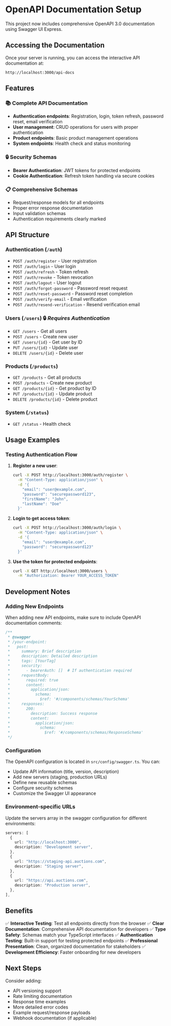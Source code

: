 # OpenAPI Documentation Setup

This project now includes comprehensive OpenAPI 3.0 documentation using Swagger UI Express.

## Accessing the Documentation

Once your server is running, you can access the interactive API documentation at:

```
http://localhost:3000/api-docs
```

## Features

### 📚 Complete API Documentation

- **Authentication endpoints**: Registration, login, token refresh, password reset, email verification
- **User management**: CRUD operations for users with proper authentication
- **Product endpoints**: Basic product management operations
- **System endpoints**: Health check and status monitoring

### 🔒 Security Schemas

- **Bearer Authentication**: JWT tokens for protected endpoints
- **Cookie Authentication**: Refresh token handling via secure cookies

### 📋 Comprehensive Schemas

- Request/response models for all endpoints
- Proper error response documentation
- Input validation schemas
- Authentication requirements clearly marked

## API Structure

### Authentication (`/auth`)

- `POST /auth/register` - User registration
- `POST /auth/login` - User login
- `POST /auth/refresh` - Token refresh
- `POST /auth/revoke` - Token revocation
- `POST /auth/logout` - User logout
- `POST /auth/forgot-password` - Password reset request
- `POST /auth/reset-password` - Password reset completion
- `POST /auth/verify-email` - Email verification
- `POST /auth/resend-verification` - Resend verification email

### Users (`/users`) 🔒 _Requires Authentication_

- `GET /users` - Get all users
- `POST /users` - Create new user
- `GET /users/{id}` - Get user by ID
- `PUT /users/{id}` - Update user
- `DELETE /users/{id}` - Delete user

### Products (`/products`)

- `GET /products` - Get all products
- `POST /products` - Create new product
- `GET /products/{id}` - Get product by ID
- `PUT /products/{id}` - Update product
- `DELETE /products/{id}` - Delete product

### System (`/status`)

- `GET /status` - Health check

## Usage Examples

### Testing Authentication Flow

1. **Register a new user**:

    ```bash
    curl -X POST http://localhost:3000/auth/register \
      -H "Content-Type: application/json" \
      -d '{
        "email": "user@example.com",
        "password": "securepassword123",
        "firstName": "John",
        "lastName": "Doe"
      }'
    ```

2. **Login to get access token**:

    ```bash
    curl -X POST http://localhost:3000/auth/login \
      -H "Content-Type: application/json" \
      -d '{
        "email": "user@example.com",
        "password": "securepassword123"
      }'
    ```

3. **Use the token for protected endpoints**:
    ```bash
    curl -X GET http://localhost:3000/users \
      -H "Authorization: Bearer YOUR_ACCESS_TOKEN"
    ```

## Development Notes

### Adding New Endpoints

When adding new API endpoints, make sure to include OpenAPI documentation comments:

```typescript
/**
 * @swagger
 * /your-endpoint:
 *   post:
 *     summary: Brief description
 *     description: Detailed description
 *     tags: [YourTag]
 *     security:
 *       - bearerAuth: []  # If authentication required
 *     requestBody:
 *       required: true
 *       content:
 *         application/json:
 *           schema:
 *             $ref: '#/components/schemas/YourSchema'
 *     responses:
 *       200:
 *         description: Success response
 *         content:
 *           application/json:
 *             schema:
 *               $ref: '#/components/schemas/ResponseSchema'
 */
```

### Configuration

The OpenAPI configuration is located in `src/config/swagger.ts`. You can:

- Update API information (title, version, description)
- Add new servers (staging, production URLs)
- Define new reusable schemas
- Configure security schemes
- Customize the Swagger UI appearance

### Environment-specific URLs

Update the servers array in the swagger configuration for different environments:

```typescript
servers: [
  {
    url: "http://localhost:3000",
    description: "Development server",
  },
  {
    url: "https://staging-api.auctions.com",
    description: "Staging server",
  },
  {
    url: "https://api.auctions.com",
    description: "Production server",
  },
],
```

## Benefits

✅ **Interactive Testing**: Test all endpoints directly from the browser
✅ **Clear Documentation**: Comprehensive API documentation for developers
✅ **Type Safety**: Schemas match your TypeScript interfaces
✅ **Authentication Testing**: Built-in support for testing protected endpoints
✅ **Professional Presentation**: Clean, organized documentation for stakeholders
✅ **Development Efficiency**: Faster onboarding for new developers

## Next Steps

Consider adding:

- API versioning support
- Rate limiting documentation
- Response time examples
- More detailed error codes
- Example request/response payloads
- Webhook documentation (if applicable)
